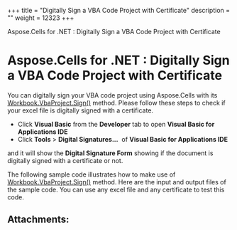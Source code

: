 +++
title = "Digitally Sign a VBA Code Project with Certificate" 
description = "" 
weight = 12323 
+++

Aspose.Cells for .NET : Digitally Sign a VBA Code Project with Certificate  

# Aspose.Cells for .NET : Digitally Sign a VBA Code Project with Certificate


You can digitally sign your VBA code project using Aspose.Cells with its [Workbook.VbaProject.Sign()](https://apireference.aspose.com/net/cells/aspose.cells.vba/vbaproject/methods/sign) method. Please follow these steps to check if your excel file is digitally signed with a certificate.

*   Click **Visual Basic** from the **Developer** tab to open **Visual Basic for Applications IDE**
*   Click **Tools** > **Digital Signatures...**  of **Visual Basic for Applications IDE**

and it will show the **Digital Signature Form** showing if the document is digitally signed with a certificate or not.

The following sample code illustrates how to make use of [Workbook.VbaProject.Sign()](https://apireference.aspose.com/net/cells/aspose.cells.vba/vbaproject/methods/sign) method. Here are the input and output files of the sample code. You can use any excel file and any certificate to test this code.


## Attachments:


